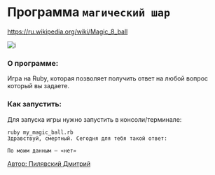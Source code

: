 # Программа `магический шар`
https://ru.wikipedia.org/wiki/Magic_8_ball

![i](https://user-images.githubusercontent.com/72647581/100867257-fdad2680-34aa-11eb-966c-a87353c0d846.jpeg)

### О программе:
Игра на Ruby, которая позволяет получить ответ на любой вопрос который вы задаете.

### Как запустить:
Для запуска игры нужно запустить в консоли/терминале:

```
ruby my_magic_ball.rb
Здравствуй, смертный. Сегодня для тебя такой ответ:

По моим данным — «нет»
```

[Автор: Пилявский Дмитрий](https://github.com/prog-dsp)
